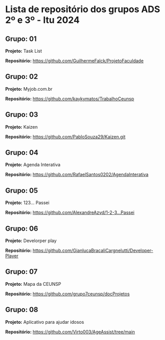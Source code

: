 # Lista de repositório dos grupos ADS 2º e 3º - Itu 2024
## Grupo: 01
**Projeto:**  Task List

**Repositório:** https://github.com/GuilhermeFalck/ProjetoFaculdade
## Grupo: 02
**Projeto:** Myjob.com.br

**Repositório:** https://github.com/kaykymatos/TrabalhoCeunsp
## Grupo: 03
**Projeto:** Kaizen

**Repositório:** https://github.com/PabloSouza29/Kaizen.git
## Grupo: 04
**Projeto:** Agenda Interativa 

**Repositório:** https://github.com/RafaelSantos0202/AgendaInterativa
## Grupo: 05
**Projeto:**  123... Passei 

**Repositório:** https://github.com/AlexandreAzvd/1-2-3...Passei
## Grupo: 06
**Projeto:** Develorper play

**Repositório:** https://github.com/GianlucaBracaliCargnelutti/Developer-Player
## Grupo: 07
**Projeto:** Mapa da CEUNSP 

**Repositório:** https://github.com/grupo7ceunsp/docProjetos
## Grupo: 08
**Projeto:** Aplicativo para ajudar idosos

**Repositório:** https://github.com/Virto003/AgeAssist/tree/main
